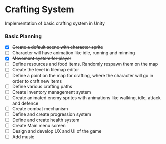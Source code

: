 # Crafting System
Implementation of basic crafting system in Unity

### Basic Planning
- [x] ~~Create a default scene with character sprite~~
- [ ] Character will have animation like idle, running and minning
- [x] ~~Movement system for player~~
- [ ] Define resources and food items. Randomly respawn them on the map
- [ ] Create the level in tilemap editor
- [ ] Define a point on the map for crafting, where the character will go in order to craft new items
- [ ] Define various crafting paths
- [ ] Create inventory management system
- [ ] Create animated enemy sprites with animations like walking, idle, attack and defence
- [ ] Create combat mechanism
- [ ] Define and create progression system
- [ ] Define and create health system
- [ ] Create Main menu screen
- [ ] Design and develop UX and UI of the game
- [ ] Add music